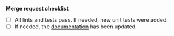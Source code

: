 **Merge request checklist**

-   [ ] All lints and tests pass. If needed, new unit tests were added.
-   [ ] If needed, the [documentation](https://github.com/mistic100/Photo-Sphere-Viewer/tree/main/docs) has been updated.
